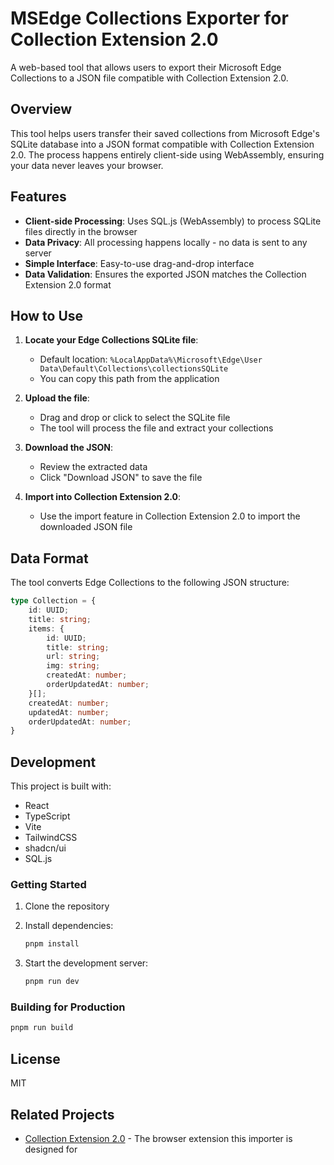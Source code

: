 # MSEdge Collections Exporter for Collection Extension 2.0

A web-based tool that allows users to export their Microsoft Edge Collections to a JSON file compatible with Collection Extension 2.0.

## Overview

This tool helps users transfer their saved collections from Microsoft Edge's SQLite database into a JSON format compatible with Collection Extension 2.0. The process happens entirely client-side using WebAssembly, ensuring your data never leaves your browser.

## Features

- **Client-side Processing**: Uses SQL.js (WebAssembly) to process SQLite files directly in the browser
- **Data Privacy**: All processing happens locally - no data is sent to any server
- **Simple Interface**: Easy-to-use drag-and-drop interface
- **Data Validation**: Ensures the exported JSON matches the Collection Extension 2.0 format

## How to Use

1. **Locate your Edge Collections SQLite file**:
   - Default location: `%LocalAppData%\Microsoft\Edge\User Data\Default\Collections\collectionsSQLite`
   - You can copy this path from the application

2. **Upload the file**:
   - Drag and drop or click to select the SQLite file
   - The tool will process the file and extract your collections

3. **Download the JSON**:
   - Review the extracted data
   - Click "Download JSON" to save the file

4. **Import into Collection Extension 2.0**:
   - Use the import feature in Collection Extension 2.0 to import the downloaded JSON file

## Data Format

The tool converts Edge Collections to the following JSON structure:

```typescript
type Collection = {
    id: UUID;
    title: string;
    items: {
        id: UUID;
        title: string;
        url: string;
        img: string;
        createdAt: number;
        orderUpdatedAt: number;
    }[];
    createdAt: number;
    updatedAt: number;
    orderUpdatedAt: number;
}
```

## Development

This project is built with:

- React
- TypeScript
- Vite
- TailwindCSS
- shadcn/ui
- SQL.js

### Getting Started

1. Clone the repository
2. Install dependencies:

   ```bash
   pnpm install
   ```

3. Start the development server:

   ```bash
   pnpm run dev
   ```

### Building for Production

```bash
pnpm run build
```

## License

MIT

## Related Projects

- [Collection Extension 2.0](https://github.com/mienaiyami/collection-extension-2.0) - The browser extension this importer is designed for
